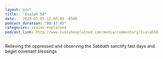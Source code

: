 ```yaml
---
layout: post
title:  "Isaiah 58"
date:   2020-07-05-12:00:00 -0500
podcast_duration: "00:17:45"
categories: isaiah-explained
podcast_link: http://www.isaiahexplained.com/media/commentary/Isaiah58.mp3
---
```

Relieving the oppressed and observing the Sabbath sanctify fast days and beget covenant blessings
